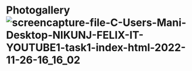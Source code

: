 # Photogallery![screencapture-file-C-Users-Mani-Desktop-NIKUNJ-FELIX-IT-YOUTUBE1-task1-index-html-2022-11-26-16_16_02](https://user-images.githubusercontent.com/59481237/204085074-54841fc9-8552-4e27-83bc-e3f2b2a465b0.png)
